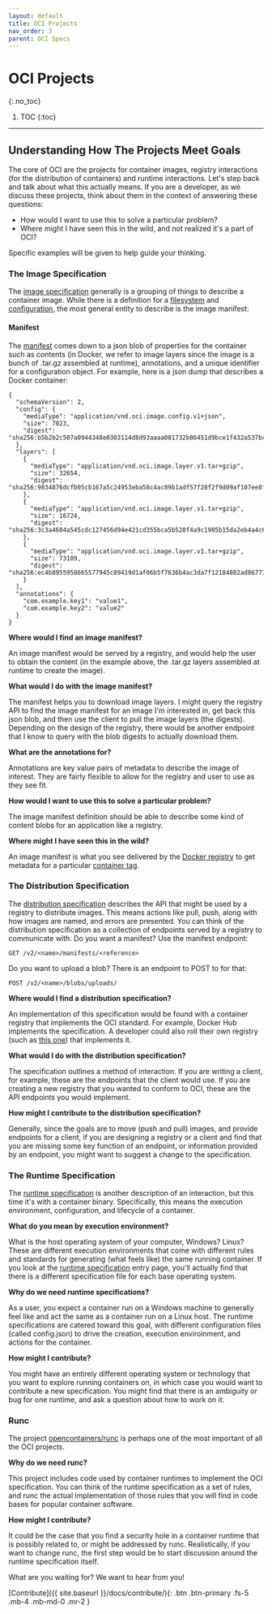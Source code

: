 ```yaml
---
layout: default
title: OCI Projects
nav_order: 3
parent: OCI Specs
---
```


# OCI Projects
{:.no_toc}

1. TOC
{:toc}

---

## Understanding How The Projects Meet Goals

The core of OCI are the projects for container images, registry interactions (for the distribution of containers) and runtime interactions. 
Let's step back and talk about what this actually means. 
If you are a developer, as we discuss these projects, think about them in the context of answering these questions:

 - How would I want to use this to solve a particular problem?
 - Where might I have seen this in the wild, and not realized it's a part of OCI?

Specific examples will be given to help guide your thinking.

### The Image Specification

The [image specification](https://github.com/opencontainers/image-spec/blob/master/spec.md) generally is a grouping of things to describe a container image. 
While there is a definition for a [filesystem](https://github.com/opencontainers/image-spec/blob/master/layer.md) and [configuration](https://github.com/opencontainers/image-spec/blob/master/config.md), the most general entity to describe is the image manifest:

#### Manifest

The [manifest](https://github.com/opencontainers/image-spec/blob/master/manifest.md) comes down to a json blob of properties for the container such as contents (in Docker, we refer to image layers since the image is a bunch of .tar.gz assembled at runtime), annotations, and a unique identifier for a configuration object. For example, here is a json dump that describes a Docker container:

```
{
  "schemaVersion": 2,
  "config": {
    "mediaType": "application/vnd.oci.image.config.v1+json",
    "size": 7023,
    "digest": "sha256:b5b2b2c507a0944348e0303114d8d93aaaa081732b86451d9bce1f432a537bc7"
  },
  "layers": [
    {
      "mediaType": "application/vnd.oci.image.layer.v1.tar+gzip",
      "size": 32654,
      "digest": "sha256:9834876dcfb05cb167a5c24953eba58c4ac89b1adf57f28f2f9d09af107ee8f0"
    },
    {
      "mediaType": "application/vnd.oci.image.layer.v1.tar+gzip",
      "size": 16724,
      "digest": "sha256:3c3a4604a545cdc127456d94e421cd355bca5b528f4a9c1905b15da2eb4a4c6b"
    },
    {
      "mediaType": "application/vnd.oci.image.layer.v1.tar+gzip",
      "size": 73109,
      "digest": "sha256:ec4b8955958665577945c89419d1af06b5f7636b4ac3da7f12184802ad867736"
    }
  ],
  "annotations": {
    "com.example.key1": "value1",
    "com.example.key2": "value2"
  }
}
```

**Where would I find an image manifest?**

An image manifest would be served by a registry, and would help the user to obtain the content (in the example above, the .tar.gz layers assembled at runtime to create the image). 

**What would I do with the image manifest?**

The manifest helps you to download image layers. 
I might query the registry API to find the image manifest for an image I'm interested in, get back this json blob, and then use the client to pull the image layers (the digests). 
Depending on the design of the registry, there would be another endpoint that I know to query with the blob digests to actually download them.

**What are the annotations for?**

Annotations are key value pairs of metadata to describe the image of interest. They are fairly flexible to allow for the registry and user to use as they see fit.

**How would I want to use this to solve a particular problem?**

The image manifest definition should be able to describe some kind of content blobs for an application like a registry.

**Where might I have seen this in the wild?**

An image manifest is what you see delivered by the [Docker registry](http://hub.docker.com/) to get metadata for a particular [container tag](https://docs.docker.com/engine/reference/commandline/manifest/).


### The Distribution Specification

The [distribution specification](https://github.com/opencontainers/distribution-spec/blob/master/spec.md) describes the API that might be used by a registry to distribute images. 
This means actions like pull, push, along with how images are named, and errors are presented. 
You can think of the distribution specification as a collection of endpoints served by a registry to communicate with. Do you want a manifest? Use the manifest endpoint:

```
GET /v2/<name>/manifests/<reference>
```

Do you want to upload a blob? There is an endpoint to POST to for that:

```
POST /v2/<name>/blobs/uploads/
```

**Where would I find a distribution specification?**

An implementation of this specification would be found with a container registry that implements the OCI standard. For example, Docker Hub implements the specification. A developer could also roll their own registry (such as [this one](https://github.com/atlaskerr/stori)) that implements it.

**What would I do with the distribution specification?**

The specification outlines a method of interaction. If you are writing a client, for example, these are the endpoints that the client would use. If you are creating a new registry that you wanted to conform to OCI, these are the API endpoints you would implement.

**How might I contribute to the distribution specification?**

Generally, since the goals are to move (push and pull) images, and provide endpoints for a client, if you are designing a registry or a client and find that you are missing some key function of an endpoint, or information provided by an endpoint, you might want to suggest a change to the specification.

### The Runtime Specification

The [runtime specification](https://github.com/opencontainers/runtime-spec/blob/master/spec.md) is another description of an interaction, but this time it's with a container binary.  Specifically, this means the execution environment, configuration, and lifecycle of a container.

**What do you mean by execution environment?**

What is the host operating system of your computer, Windows? Linux? 
These are different execution environments that come with different rules and standards for generating (what feels like) the same running container. 
If you look at the [runtime specification](https://github.com/opencontainers/runtime-spec/blob/master/spec.md) entry page, you'll actually find that there is a different specification file for each base operating system.

**Why do we need runtime specifications?**

As a user, you expect a container run on a Windows machine to generally feel like and act the same as a container run on a Linux host. 
The runtime specifications are catered toward this goal, with different configuration files (called config.json) to drive the creation, execution enviroinment, and actions for the container.

**How might I contribute?**

You might have an entirely different operating system or technology that you want to explore running containers on, in which case you would want to contribute a new specification. 
You might find that there is an ambiguity or bug for one runtime, and ask a question about how to work on it.

### Runc

The project [opencontainers/runc](https://www.github.com/opencontainers/runc) is perhaps one of the most important of all the OCI projects. 

**Why do we need runc?**

This project includes code used by container runtimes to implement the OCI specification. 
You can think of the runtime specification as a set of rules, and runc the actual implementation of those rules that you will find in code bases for popular container software.

**How might I contribute?**

It could be the case that you find a security hole in a container runtime that is possibly related to, or might be addressed by runc.
Realistically, if you want to change runc, the first step would be to start discussion around the runtime specification itself.

What are you waiting for? We want to hear from you!

[Contribute]({{ site.baseurl }}/docs/contribute/){: .btn .btn-primary .fs-5 .mb-4 .mb-md-0 .mr-2 }
